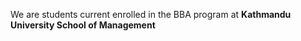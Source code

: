 We are students current enrolled in the BBA program at **Kathmandu University School of Management**
